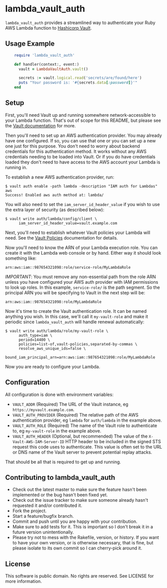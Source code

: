 # lambda_vault_auth

`lambda_vault_auth` provides a streamlined way to authenticate your Ruby AWS Lambda
function to [Hashicorp Vault](https://www.vaultproject.io).

## Usage Example

```ruby
    require 'lambda_vault_auth'

    def handler(context:, event:)
      vault = LambdaVaultAuth.vault()

      secrets := vault.logical.read('secrets/are/found/here')
      puts "Your password is: '#{secrets.data[:password]}'"
    end
```


## Setup

First, you'll need Vault up and running somewhere network-accessible to your
Lambda function. That's out of scope for this README, but please see the
[Vault documentation](https://www.vaultproject.io/docs/install/index.html)
for more.

Then you'll need to set up an AWS authentication provider. You may already have
one configured. If so, you can use that one or you can set up a new one just for
this purpose. You don't need to worry about backend credentials for this
authentication method. It works without any AWS credentials needing to be loaded
into Vault. Or if you do have credentials loaded they don't need to have access
to the AWS account your Lambda is running in.

To establish a new AWS authentication provider, run:

    $ vault auth enable -path lambda -description "IAM auth for Lambdas" aws
    Success! Enabled aws auth method at: lambda/

You will also need to set the `iam_server_id_header_value` if you wish to use
the extra layer of security (as described below):

    $ vault write auth/lambda/config/client \
          iam_server_id_header_value=vault.example.com

Next, you'll need to establish whatever Vault policies your Lambda will need.
See the [Vault Policies](https://www.vaultproject.io/docs/concepts/policies.html)
documentation for details.

Now you'll need to know the ARN of your Lambda execution role. You can create it
with the Lambda web console or by hand. Either way it should look something like:

    arn:aws:iam::987654321098:role/service-role/MyLambdaRole

*IMPORTANT*: You must remove any non-essential path from the role ARN unless you
have configured your AWS auth provider with IAM permissions to look up roles. In
this example, `service-role/` is the path segment. So the principal ARN you will
be specifying to Vault in the next step will be:

    arn:aws:iam::987654321098:role/MyLambdaRole

Now it's time to create the Vault authentication role. It can be named anything
you wish. In this case, we'll call it `my-vault-role` and make it periodic since
`lambda_vault_auth` will handle renewal automatically:

    $ vault write auth/lambda/role/my-vault-role \
          auth_type=iam \
          period=14400 \
          policies=list-of,vault-policies,separated-by-commas \
          resolve_aws_unique_ids=false \
          bound_iam_principal_arn=arn:aws:iam::987654321098:role/MyLambdaRole

Now you are ready to configure your Lambda.

## Configuration

All configuration is done with environment variables:

* `VAULT_ADDR` (Required) The URL of the Vault instance, eg `https://myvault.example.com`.
* `VAULT_AUTH_PROVIDER` (Required) The relative path of the AWS authentication provider, eg `lambda` for `auth/lambda` in the example above.
* `VAULT_AUTH_ROLE` (Required) The name of the Vault role to authenticate to, eg `my-vault-role` in the example above.
* `VAULT_AUTH_HEADER` (Optional, but recommended) The value of the `X-Vault-AWS-IAM-Server-ID` HTTP header to be included in the signed STS request this code uses to authenticate. This value is often set to the URL or DNS name of the Vault server to prevent potential replay attacks.

That should be all that is required to get up and running.

## Contributing to lambda_vault_auth

* Check out the latest master to make sure the feature hasn't been implemented or the bug hasn't been fixed yet.
* Check out the issue tracker to make sure someone already hasn't requested it and/or contributed it.
* Fork the project.
* Start a feature/bugfix branch.
* Commit and push until you are happy with your contribution.
* Make sure to add tests for it. This is important so I don't break it in a future version unintentionally.
* Please try not to mess with the Rakefile, version, or history. If you want to have your own version, or is otherwise necessary, that is fine, but please isolate to its own commit so I can cherry-pick around it.


## License

This software is public domain. No rights are reserved. See LICENSE for more
information.
